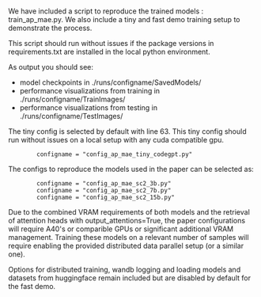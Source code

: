# 
We have included a script to reproduce the trained models : train_ap_mae.py. We also include a tiny and fast demo training setup to demonstrate the process.

This script should run without issues if the package versions in requirements.txt are installed in the local python environment.

As output you should see:
- model checkpoints in ./runs/configname/SavedModels/
- performance visualizations from training in ./runs/configname/TrainImages/
- performance visualizations from testing in ./runs/configname/TestImages/



The tiny config is selected by default with line 63. This tiny config should run without issues on a local setup with any cuda compatible gpu.
```
        configname = "config_ap_mae_tiny_codegpt.py"
```
The configs to reproduce the models used in the paper can be selected as:
```
        configname = "config_ap_mae_sc2_3b.py"
        configname = "config_ap_mae_sc2_7b.py"
        configname = "config_ap_mae_sc2_15b.py"
```
Due to the combined VRAM requirements of both models and the retrieval of attention heads with output_attentions=True, the paper configurations will require A40's or comparible GPUs or significant additional VRAM management. Training these models on a relevant number of samples will require enabling the provided distributed data parallel setup (or a similar one).

Options for distributed training, wandb logging and loading models and datasets from huggingface remain included but are disabled by default for the fast demo.
